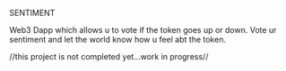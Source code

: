 SENTIMENT

Web3 Dapp which allows u to vote if the token goes up or down.
Vote ur sentiment and let the world know how u feel abt the token.

//this project is not completed yet...work in progress//

